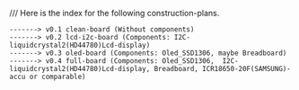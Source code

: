 /// Here is the index for the following construction-plans.
```
-------> v0.1 clean-board (Without components)
-------> v0.2 lcd-i2c-board (Components: I2C-liquidcrystal2(HD44780)Lcd-display)
-------> v0.3 oled-board (Components: Oled_SSD1306, maybe Breadboard)
-------> v0.4 full-board (Components: Oled_SSD1306,  I2C-liquidcrystal2(HD44780)Lcd-display, Breadboard, ICR18650-20F(SAMSUNG)-accu or comparable)
```
